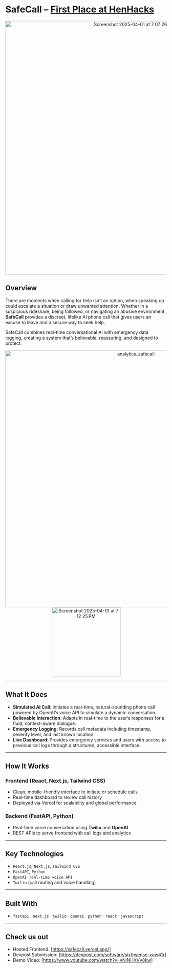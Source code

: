 # SafeCall – [First Place at HenHacks](https://devpost.com/software/safecall)
<p align="center">

<img width="790" alt="Screenshot 2025-04-01 at 7 07 26 PM" src="https://github.com/user-attachments/assets/fd8840f4-dee1-4ade-9322-a26e334ff951" />
</p>

## Overview

There are moments when calling for help isn’t an option, when speaking up could escalate a situation or draw unwanted attention. Whether in a suspicious rideshare, being followed, or navigating an abusive environment, **SafeCall** provides a discreet, lifelike AI phone call that gives users an excuse to leave and a secure way to seek help.

SafeCall combines real-time conversational AI with emergency data logging, creating a system that’s believable, reassuring, and designed to protect.
<p align="center">

<img width="800" alt="analytics_safecall" src="https://github.com/user-attachments/assets/49faba63-fff0-4809-8b82-1c651f112c87" />
<img width="215" alt="Screenshot 2025-04-01 at 7 12 25 PM" src="https://github.com/user-attachments/assets/879061ca-658f-43f8-97cc-664920055af3" />

</p>

---

## What It Does

- **Simulated AI Call**: Initiates a real-time, natural-sounding phone call powered by OpenAI’s voice API to simulate a dynamic conversation.
- **Believable Interaction**: Adapts in real-time to the user’s responses for a fluid, context-aware dialogue.
- **Emergency Logging**: Records call metadata including timestamp, severity level, and last known location.
- **Live Dashboard**: Provides emergency services and users with access to previous call logs through a structured, accessible interface.

---

## How It Works

### Frontend (React, Next.js, Tailwind CSS)
- Clean, mobile-friendly interface to initiate or schedule calls
- Real-time dashboard to review call history
- Deployed via Vercel for scalability and global performance

### Backend (FastAPI, Python)
- Real-time voice conversation using **Twilio** and **OpenAI**
- REST APIs to serve frontend with call logs and analytics

---

## Key Technologies

- `React.js`, `Next.js`, `Tailwind CSS`
- `FastAPI`, `Python`
- `OpenAI real-time voice API`
- `Twilio` (call routing and voice handling)

---

## Built With

- `fastapi` · `next.js` · `twilio` · `openai` · `python` · `react` · `javascript`

---

## Check us out
- Hosted Frontend: [https://safecall.vercel.app/]
- Devpost Submission: [https://devpost.com/software/sixthsense-xuw41r]
- Demo Video: [https://www.youtube.com/watch?v=vNlNHXVv8kw]
